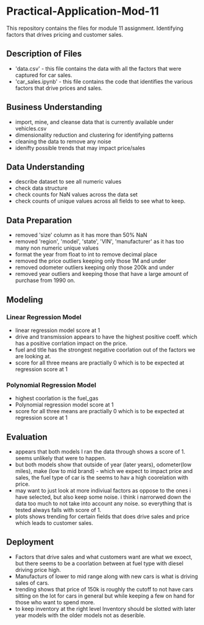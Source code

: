 # Practical-Application-Mod-11
This repository contains the files for module 11 assignment.
Identifying factors that drives pricing and customer sales.

## Description of Files
- 'data.csv' - this file contains the data with all the factors that were captured for car sales. 
- 'car_sales.ipynb' - this file contains the code that identifies the various factors that drive prices and sales.

## Business Understanding
- import, mine, and cleanse data that is currently available under vehicles.csv
- dimensionality reduction and clustering for identifying patterns
- cleaning the data to remove any noise
- idenifty possible trends that may impact price/sales

## Data Understanding
- describe dataset to see all numeric values
- check data structure
- check counts for NaN values across the data set
- check counts of unique values across all fields to see what to keep.

## Data Preparation
- removed 'size' column as it has more than 50% NaN
- removed 'region', 'model', 'state', 'VIN', 'manufacturer' as it has too many non numeric unique values
- format the year from float to int to remove decimal place
- removed the price outliers keeping only those 1M and under
- removed odometer outliers keeping only those 200k and under
- removed year outliers and keeping those that have a large amount of purchase from 1990 on.

## Modeling
### Linear Regression Model
  - linear regression model score at 1
  - drive and transmission appears to have the highest positive coeff. which has a positive corrlation impact on the price.
  -  fuel and title has the strongest negative coorlation out of the factors we are looking at.
  -  score for all three means are practially 0 which is to be expected at regression score at 1
### Polynomial Regression Model
  - highest coorlation is the fuel_gas
  - Polynomial regression model score at 1
  -  score for all three means are practially 0 which is to be expected at regression score at 1

## Evaluation
- appears that both models I ran the data through shows a score of 1. seems unlikely that were to happen.
- but both models show that outside of year (later years), odometer(low miles), make (low to mid brand) - which we expect to impact price and sales, the fuel type of car is the seems to hav a high coorelation with price.
- may want to just look at more indiviual factors as oppose to the ones i have selected, but also keep some noise. i think i narrorwed down the data too much to not take into account any noise. so everything that is tested always falls with score of 1.
- plots shows trending for certain fields that does drive sales and price which leads to customer sales.

## Deployment
- Factors that drive sales and what customers want are what we exoect, but there seems to be a coorlation between at fuel type with diesel driving price high.
- Manufacturs of lower to mid range along with new cars is what is driving sales of cars. 
- trending shows that price of 150k is roughly the cutoff to not have cars sitting on the lot for cars in general but while keeping a few on hand for those who want to spend more.
- to keep inventory at the right level Inventory should be slotted with later year models with the older models not as deserible.



  
